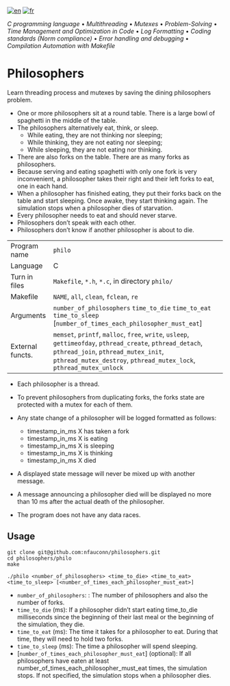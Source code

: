 [![en](https://img.shields.io/badge/lang-en-pink.svg)](https://github.com/nfauconn/philosophers/blob/master/README.md)
[![fr](https://img.shields.io/badge/lang-fr-purple.svg)](https://github.com/nfauconn/philosophers/blob/master/README.fr.md)

*C programming language* • *Multithreading* • *Mutexes* • *Problem-Solving* • *Time Management and Optimization in Code* • *Log Formatting* • *Coding standards (Norm compliance)*  • *Error handling and debugging* • *Compilation Automation with Makefile*

# Philosophers

Learn threading process and mutexes by saving the dining philosophers problem.

- One or more philosophers sit at a round table. There is a large bowl of spaghetti in the middle of the table.
- The philosophers alternatively eat, think, or sleep.
  - While eating, they are not thinking nor sleeping;
  - While thinking, they are not eating nor sleeping;
  - While sleeping, they are not eating nor thinking.
- There are also forks on the table. There are as many forks as philosophers.
- Because serving and eating spaghetti with only one fork is very inconvenient, a philosopher takes their right and their left forks to eat, one in each hand.
- When a philosopher has finished eating, they put their forks back on the table and start sleeping. Once awake, they start thinking again. The simulation stops when a philosopher dies of starvation.
- Every philosopher needs to eat and should never starve.
- Philosophers don’t speak with each other.
- Philosophers don’t know if another philosopher is about to die.

|||
--|--|
Program name | `philo` 
Language | C
Turn in files | `Makefile`, `*.h`, `*.c`, in directory `philo/` 
Makefile  | `NAME`, `all`, `clean`, `fclean`, `re` 
Arguments  | `number_of_philosophers` `time_to_die` `time_to_eat` `time_to_sleep` [`number_of_times_each_philosopher_must_eat`]
External functs. | `memset`, `printf`, `malloc`, `free`, `write`, `usleep`, `gettimeofday`, `pthread_create`, `pthread_detach`, `pthread_join`, `pthread_mutex_init`, `pthread_mutex_destroy`, `pthread_mutex_lock`, `pthread_mutex_unlock`

- Each philosopher is a thread.
- To prevent philosophers from duplicating forks, the forks state are protected with a mutex for each of them.

- Any state change of a philosopher will be logged formatted as follows:
	- timestamp_in_ms X has taken a fork
	- timestamp_in_ms X is eating
	- timestamp_in_ms X is sleeping
	- timestamp_in_ms X is thinking
	- timestamp_in_ms X died

- A displayed state message will never be mixed up with another message.

- A message announcing a philosopher died will be displayed no more than 10 ms after the actual death of the philosopher.

- The program does not have any data races.

## Usage

```shell
git clone git@github.com:nfauconn/philosophers.git
cd philosophers/philo
make
```

```shell
./philo <number_of_philosophers> <time_to_die> <time_to_eat> <time_to_sleep> [<number_of_times_each_philosopher_must_eat>]
```

- `number_of_philosophers`: : The number of philosophers and also the number of forks.
- `time_to_die` (ms): If a philosopher didn’t start eating time_to_die milliseconds since the beginning of their last meal or the beginning of the simulation, they die.
- `time_to_eat` (ms): The time it takes for a philosopher to eat.  During that time, they will need to hold two forks.
- `time_to_sleep` (ms): The time a philosopher will spend sleeping.
- [`number_of_times_each_philosopher_must_eat`] (optional): If all philosophers have eaten at least number_of_times_each_philosopher_must_eat times, the simulation stops. If not specified, the simulation stops when a philosopher dies.

